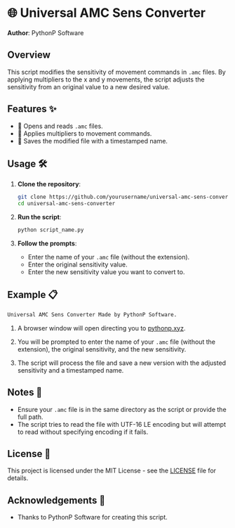 
# 🌐 Universal AMC Sens Converter

**Author**: PythonP Software

## Overview

This script modifies the sensitivity of movement commands in `.amc` files. By applying multipliers to the x and y movements, the script adjusts the sensitivity from an original value to a new desired value.

## Features ✨

- 📂 Opens and reads `.amc` files.
- 🔄 Applies multipliers to movement commands.
- 💾 Saves the modified file with a timestamped name.

## Usage 🛠️

1. **Clone the repository**:
   ```bash
   git clone https://github.com/yourusername/universal-amc-sens-converter.git
   cd universal-amc-sens-converter
   ```

2. **Run the script**:
   ```bash
   python script_name.py
   ```

3. **Follow the prompts**:
   - Enter the name of your `.amc` file (without the extension).
   - Enter the original sensitivity value.
   - Enter the new sensitivity value you want to convert to.

## Example 📋

```python
Universal AMC Sens Converter Made by PythonP Software.
```

1. A browser window will open directing you to [pythonp.xyz](http://pythonp.xyz).

2. You will be prompted to enter the name of your `.amc` file (without the extension), the original sensitivity, and the new sensitivity.

3. The script will process the file and save a new version with the adjusted sensitivity and a timestamped name.

## Notes 📝

- Ensure your `.amc` file is in the same directory as the script or provide the full path.
- The script tries to read the file with UTF-16 LE encoding but will attempt to read without specifying encoding if it fails.

## License 📄

This project is licensed under the MIT License - see the [LICENSE](LICENSE) file for details.

## Acknowledgements 🙏

- Thanks to PythonP Software for creating this script.
